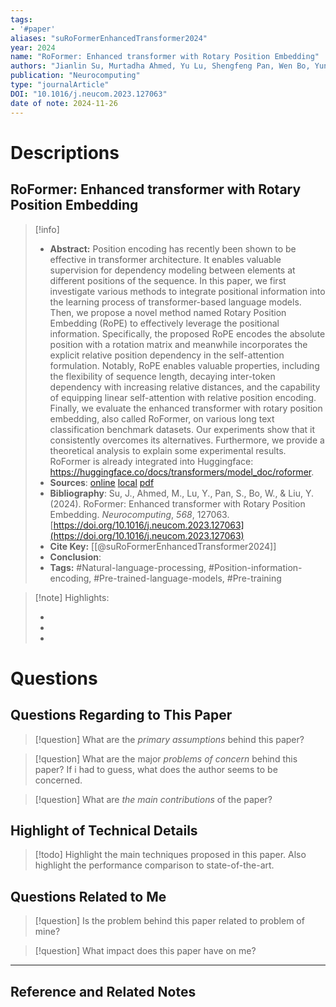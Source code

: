 ```yaml
---
tags:
- '#paper'
aliases: "suRoFormerEnhancedTransformer2024"
year: 2024
name: "RoFormer: Enhanced transformer with Rotary Position Embedding"
authors: "Jianlin Su, Murtadha Ahmed, Yu Lu, Shengfeng Pan, Wen Bo, Yunfeng Liu"
publication: "Neurocomputing"
type: "journalArticle"
DOI: "10.1016/j.neucom.2023.127063"
date of note: 2024-11-26 
---
```

# Descriptions

## RoFormer: Enhanced transformer with Rotary Position Embedding 
> [!info] 
> - **Abstract:** Position encoding has recently been shown to be effective in transformer architecture. It enables valuable supervision for dependency modeling between elements at different positions of the sequence. In this paper, we first investigate various methods to integrate positional information into the learning process of transformer-based language models. Then, we propose a novel method named Rotary Position Embedding (RoPE) to effectively leverage the positional information. Specifically, the proposed RoPE encodes the absolute position with a rotation matrix and meanwhile incorporates the explicit relative position dependency in the self-attention formulation. Notably, RoPE enables valuable properties, including the flexibility of sequence length, decaying inter-token dependency with increasing relative distances, and the capability of equipping linear self-attention with relative position encoding. Finally, we evaluate the enhanced transformer with rotary position embedding, also called RoFormer, on various long text classification benchmark datasets. Our experiments show that it consistently overcomes its alternatives. Furthermore, we provide a theoretical analysis to explain some experimental results. RoFormer is already integrated into Huggingface: https://huggingface.co/docs/transformers/model_doc/roformer. 
> - **Sources**: [online](http://zotero.org/users/13492210/items/LMPIVLEA) [local](zotero://select/library/items/LMPIVLEA) [pdf](file:////Users/lukexie/Zotero/storage/TDQUHMVD/Su%20et%20al.%20-%202024%20-%20RoFormer%20Enhanced%20transformer%20with%20Rotary%20Positio.pdf) 
> - **Bibliography**: Su, J., Ahmed, M., Lu, Y., Pan, S., Bo, W., & Liu, Y. (2024). RoFormer: Enhanced transformer with Rotary Position Embedding. _Neurocomputing_, _568_, 127063. [https://doi.org/10.1016/j.neucom.2023.127063](https://doi.org/10.1016/j.neucom.2023.127063)
> - **Cite Key:** [[@suRoFormerEnhancedTransformer2024]] 
> - **Conclusion**:
> - **Tags:** #Natural-language-processing, #Position-information-encoding, #Pre-trained-language-models, #Pre-training


>[!note] Highlights:
>
>-
>-
>-



# Questions
## Questions Regarding to This Paper


>[!question] 
>What are the *primary assumptions* behind this paper?



>[!question]
>What are the major *problems of concern* behind this paper? If i had to guess, what does the author seems to be concerned. 




>[!question]
>What are *the main contributions* of the paper?



## Highlight of Technical Details


>[!todo]
>Highlight the main techniques proposed in this paper. Also highlight the performance comparison to state-of-the-art.



## Questions Related to Me


> [!question] 
> Is the problem behind this paper related to problem of mine?



> [!question] 
> What impact does this paper have on me?




----

## Reference and Related Notes